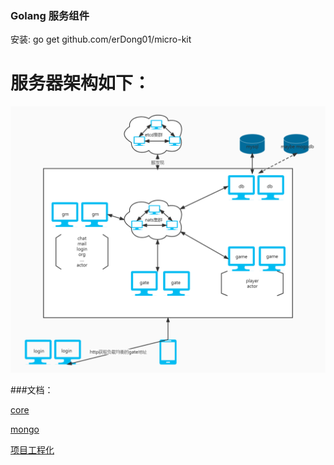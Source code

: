 ### Golang 服务组件

安装: go get  github.com/erDong01/micro-kit


# 服务器架构如下：
![image](框架.jpg)

###文档：

[core](docs/core.md)

[mongo](docs/mongo.md)

[项目工程化]( https://github.com/golang-standards/project-layout)